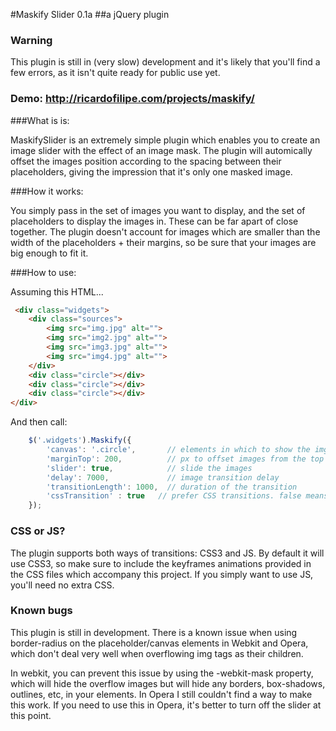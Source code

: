 #Maskify Slider 0.1a
##a jQuery plugin

### Warning
This plugin is still in (very slow) development and it's likely that you'll find a few errors, as it isn't quite ready for public use yet.

### Demo: http://ricardofilipe.com/projects/maskify/

###What is is:

MaskifySlider is an extremely simple plugin which enables you to create an image slider with the effect of an image mask. The plugin will automically offset the images position according to the spacing between their placeholders, giving the impression that it's only one masked image.

###How it works:

You simply pass in the set of images you want to display, and the set of placeholders to display the images in. These can be far apart of close together. The plugin doesn't account for images which are smaller than the width of the placeholders + their margins, so be sure that your images are big enough to fit it.

###How to use:

Assuming this HTML...

```html
 <div class="widgets">
    <div class="sources">
        <img src="img.jpg" alt="">
        <img src="img2.jpg" alt="">
        <img src="img3.jpg" alt="">
        <img src="img4.jpg" alt="">
    </div>
    <div class="circle"></div>
    <div class="circle"></div>
    <div class="circle"></div>
</div>
```
And then call:

```javascript
    $('.widgets').Maskify({
        'canvas': '.circle',       // elements in which to show the img
        'marginTop': 200,          // px to offset images from the top
        'slider': true,            // slide the images
        'delay': 7000,             // image transition delay
        'transitionLength': 1000,  // duration of the transition
        'cssTransition' : true   // prefer CSS transitions. false means JS.
    });
```

### CSS or JS?

The plugin supports both ways of transitions: CSS3 and JS.
By default it will use CSS3, so make sure to include the keyframes animations provided in the CSS files which accompany this project. If you simply want to use JS, you'll need no extra CSS.

### Known bugs

This plugin is still in development. There is a known issue when using border-radius on the placeholder/canvas elements in Webkit and Opera, which don't deal very well when overflowing img tags as their children.

In webkit, you can prevent this issue by using the -webkit-mask property, which will hide the overflow images but will hide any borders, box-shadows, outlines, etc, in your elements. 
In Opera I still couldn't find a way to make this work. If you need to use this in Opera, it's better to turn off the slider at this point.